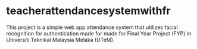 # teacherattendancesystemwithfr
This project is a simple web app attendance system that utilizes facial recognition for authentication made for made for Final Year Project (FYP) in Universiti Teknikal Malaysia Melaka (UTeM).
